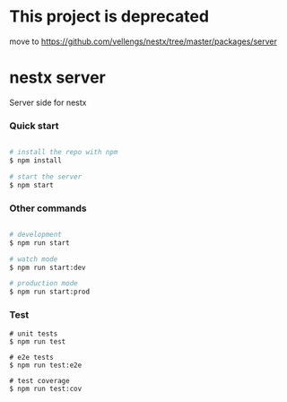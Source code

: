 # This project is deprecated 

move to https://github.com/vellengs/nestx/tree/master/packages/server


# nestx server
Server side for nestx
### Quick start

```bash

# install the repo with npm
$ npm install

# start the server
$ npm start

```

### Other commands

```bash

# development
$ npm run start

# watch mode
$ npm run start:dev

# production mode
$ npm run start:prod

```

### Test

```
# unit tests
$ npm run test

# e2e tests
$ npm run test:e2e

# test coverage
$ npm run test:cov
```
